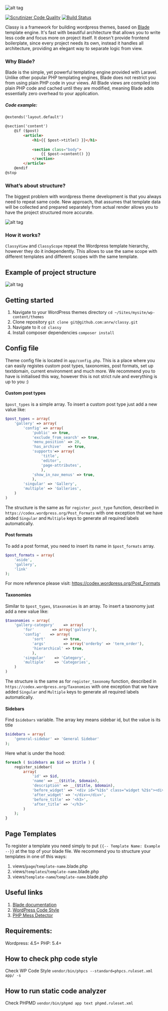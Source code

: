 ![alt tag](http://i.imgur.com/2TgPJNk.png)

[![Scrutinizer Code Quality](https://scrutinizer-ci.com/g/anrw/classy/badges/quality-score.png?b=master)](https://scrutinizer-ci.com/g/anrw/classy/?branch=master)
[![Build Status](https://scrutinizer-ci.com/g/anrw/classy/badges/build.png?b=master)](https://scrutinizer-ci.com/g/anrw/classy/build-status/master)


Classy is a framework for building wordpress themes, based on [Blade](https://laravel.com/docs/5.1/blade) template engine. It's fast with beautiful architecture that allows you to write less code and focus more on project itself. It doesn't provide frontend boilerplate, since every project needs its own, instead it handles all architecture, providing an elegant way to separate logic from view.

### Why Blade?

Blade is the simple, yet powerful templating engine provided with Laravel. Unlike other popular PHP templating engines, Blade does not restrict you from using plain PHP code in your views. All Blade views are compiled into plain PHP code and cached until they are modified, meaning Blade adds essentially zero overhead to your application.

##### Code example:

```html
@extends('layout.default')

@section('content')
	@if ($post)
		<article>
			<h1>{{ $post->title() }}</h1>
			
			<section class="body">
				{{ $post->content() }}
			</section>
		</article>
	@endif
@stop
```

### What’s about structure?

The biggest problem with wordpress theme development is that you always need to repeat same code.  New approach, that assumes that template data will be collected and prepared separately from actual render allows you to have the project structured more accurate.

![alt tag](http://i.imgur.com/u28abeN.png)


### How it works?

`ClassyView` and `ClassyScope` repeat the Wordpress template hierarchy, however they do it independently. This allows to use the same scope with different templates and different scopes with the same template.

## Example of project structure
![alt tag](http://i.imgur.com/7BUl5lR.png)


## Getting started
1. Navigate to your WordPress themes directory `cd ~/Sites/mysite/wp-content/themes`
2. Clone repository `git clone git@github.com:anrw/classy.git`
3. Navigate to it `cd classy`
4. Install composer dependencies `composer install`

## Config file
Theme config file is located in `app/config.php`. This is a place where you can easily registes custom post types, taxonomies, post formats, set up textdomain, current environment and much more. We recommend you to have is initialised this way, however this is not strict rule and everything is up to you :)

#### Custom post types

`$post_types` is a simple array. To insert a custom post type just add a new value like:

```php
$post_types = array(
	'gallery' => array(
		'config' => array(
			'public' => true,
			'exclude_from_search' => true,
			'menu_position' => 20,
			'has_archive'   => true,
			'supports'=> array(
				'title',
				'editor',
				'page-attributes',
				),
			'show_in_nav_menus' => true,
			),
		'singular' => 'Gallery',
		'multiple' => 'Galleries',
	)
)
```

The structure is the same as for `register_post_type` function, described in `https://codex.wordpress.org/Post_Formats` with one exception that we have added `Singular` and `Multiple` keys to generate all required labels automatically.

#### Post formats

To add a post format, you need to insert its name in `$post_formats` array. 

```php
$post_formats = array(
	'aside', 
	'gallery', 
	'link'
);
```

For more reference please visit: https://codex.wordpress.org/Post_Formats


#### Taxonomies

Similar to `$post_types`, `$taxonomies` is an array. To insert a taxonomy just add a new value like:

```php
$taxonomies = array(
	'gallery-category'    => array(
		'for'        => array('gallery'),
		'config'    => array(
			'sort'        => true,
			'args'        => array('orderby' => 'term_order'),
			'hierarchical' => true,
			),
		'singular'    => 'Category',
		'multiple'    => 'Categories',
	)
)
```

The structure is the same as for `register_taxonomy` function, described in `https://codex.wordpress.org/Taxonomies` with one exception that we have added `Singular` and `Multiple` keys to generate all required labels automatically.

#### Sidebars

Find `$sidebars` variable. The array key means sidebar id, but the value is its title
```php
$sidebars = array(
	'general-sidebar' => 'General Sidebar'
);
```

Here what is under the hood:
```php
foreach ( $sidebars as $id => $title ) {
	register_sidebar(
		array(
			'id' => $id,
			'name' => __($title, $domain),
			'description' => __($title, $domain),
			'before_widget' => '<div id="%1$s" class="widget %2$s"><div class="widget-inner">',
			'after_widget' => '</div></div>',
			'before_title' => '<h3>',
			'after_title' => '</h3>'
		)
	);
}
```

## Page Templates

To register a template you need simply to put `{{-- Template Name: Example --}}` at the top of your blade file. 
We recommend you to structure your templates in one of this ways:

1. views/`page`/`template-name`.blade.php
2. views/`templates`/`template-name`.blade.php
3. views/`template-name`/`template-name`.blade.php

## Useful links
1. [Blade documentation](https://laravel.com/docs/5.1/blade)
2. [WordPress Code Style](https://make.wordpress.org/core/handbook/best-practices/coding-standards/php/)
2. [PHP Mess Detector](https://phpmd.org/)

## Requirements:

Wordpress: 4.5+
PHP: 5.4+

## How to check php code style

Check WP Code Style `vendor/bin/phpcs --standard=phpcs.ruleset.xml app/ -s`

## How to run static code analyzer
 
Check PHPMD `vendor/bin/phpmd app text phpmd.ruleset.xml`
